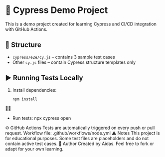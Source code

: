 # 🚀 Cypress Demo Project

This is a demo project created for learning Cypress and CI/CD integration with GitHub Actions.

## 📁 Structure

- `cypress/e2e/cy.js` – contains 3 sample test cases
- Other `cy.js` files – contain Cypress structure templates only

## ▶️ Running Tests Locally

1. Install dependencies:
   ```bash
   npm install


- Run tests:
npx cypress open


⚙️ GitHub Actions
Tests are automatically triggered on every push or pull request.
Workflow file: .github/workflows/node.yml
⚠️ Notes
This project is for educational purposes.
Some test files are placeholders and do not contain active test cases.
👤 Author
Created by Aidas.
Feel free to fork or adapt for your own learning.
